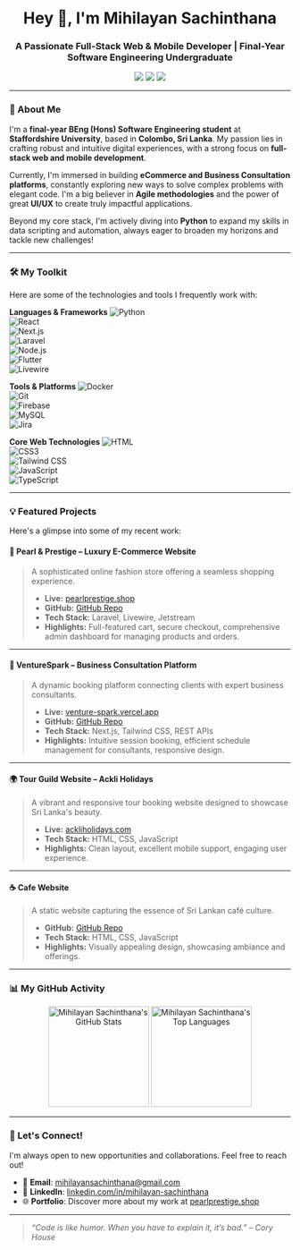 <h1 align="center">Hey 👋, I'm Mihilayan Sachinthana</h1>
<h3 align="center">A Passionate Full-Stack Web & Mobile Developer | Final-Year Software Engineering Undergraduate</h3>

<p align="center">
  <a href="https://www.linkedin.com/in/mihilayan-sachinthana" target="_blank"><img src="https://img.shields.io/badge/LinkedIn-blue?style=for-the-badge&logo=linkedin&logoColor=white" /></a>
  <a href="mailto:mihilayansachinthana@gmail.com"><img src="https://img.shields.io/badge/Gmail-red?style=for-the-badge&logo=gmail&logoColor=white" /></a>
  <a href="https://pearlprestige.shop" target="_blank"><img src="https://img.shields.io/badge/Portfolio-000?style=for-the-badge&logo=firefox&logoColor=white" /></a>
</p>

---

### 🚀 About Me

I'm a **final-year BEng (Hons) Software Engineering student** at **Staffordshire University**, based in **Colombo, Sri Lanka**. My passion lies in crafting robust and intuitive digital experiences, with a strong focus on **full-stack web and mobile development**.

Currently, I'm immersed in building **eCommerce and Business Consultation platforms**, constantly exploring new ways to solve complex problems with elegant code. I'm a big believer in **Agile methodologies** and the power of great **UI/UX** to create truly impactful applications.

Beyond my core stack, I'm actively diving into **Python** to expand my skills in data scripting and automation, always eager to broaden my horizons and tackle new challenges!

---

### 🛠️ My Toolkit

Here are some of the technologies and tools I frequently work with:

**Languages & Frameworks** ![Python](https://img.shields.io/badge/-Python-3776AB?style=for-the-badge&logo=python&logoColor=white)  
![React](https://img.shields.io/badge/-React-black?style=for-the-badge&logo=react&logoColor=white)  
![Next.js](https://img.shields.io/badge/-Next.js-black?style=for-the-badge&logo=next.js&logoColor=white)  
![Laravel](https://img.shields.io/badge/-Laravel-red?style=for-the-badge&logo=laravel&logoColor=white)  
![Node.js](https://img.shields.io/badge/-Node.js-green?style=for-the-badge&logo=node.js&logoColor=white)  
![Flutter](https://img.shields.io/badge/-Flutter-blue?style=for-the-badge&logo=flutter&logoColor=white)  
![Livewire](https://img.shields.io/badge/-Livewire-orange?style=for-the-badge&logo=laravel&logoColor=white)

**Tools & Platforms** ![Docker](https://img.shields.io/badge/-Docker-2496ED?style=for-the-badge&logo=docker&logoColor=white)  
![Git](https://img.shields.io/badge/-Git-F05032?style=for-the-badge&logo=git&logoColor=white)  
![Firebase](https://img.shields.io/badge/-Firebase-FFCA28?style=for-the-badge&logo=firebase&logoColor=white)  
![MySQL](https://img.shields.io/badge/-MySQL-4479A1?style=for-the-badge&logo=mysql&logoColor=white)  
![Jira](https://img.shields.io/badge/-Jira-0052CC?style=for-the-badge&logo=jira&logoColor=white)

**Core Web Technologies** ![HTML](https://img.shields.io/badge/-HTML-E34F26?style=for-the-badge&logo=html5&logoColor=white)  
![CSS3](https://img.shields.io/badge/-CSS3-1572B6?style=for-the-badge&logo=css3&logoColor=white)  
![Tailwind CSS](https://img.shields.io/badge/-Tailwind-38B2AC?style=for-the-badge&logo=tailwindcss&logoColor=white)  
![JavaScript](https://img.shields.io/badge/-JavaScript-F7DF1E?style=for-the-badge&logo=javascript&logoColor=black)  
![TypeScript](https://img.shields.io/badge/-TypeScript-3178C6?style=for-the-badge&logo=typescript&logoColor=white)

---

### 💡 Featured Projects

Here's a glimpse into some of my recent work:

#### 💎 Pearl & Prestige – Luxury E-Commerce Website
> A sophisticated online fashion store offering a seamless shopping experience.
> - **Live:** [pearlprestige.shop](https://pearlprestige.shop)
> - **GitHub:** [GitHub Repo](https://github.com/KGMS-Projects/Pearl-Prestige--Shop.git)
> - **Tech Stack:** Laravel, Livewire, Jetstream
> - **Highlights:** Full-featured cart, secure checkout, comprehensive admin dashboard for managing products and orders.

---

#### 💼 VentureSpark – Business Consultation Platform
> A dynamic booking platform connecting clients with expert business consultants.
> - **Live:** [venture-spark.vercel.app](https://venture-spark.vercel.app)
> - **GitHub:** [GitHub Repo](https://github.com/APIIT-CC-Asignment/-VentureSpark.git)
> - **Tech Stack:** Next.js, Tailwind CSS, REST APIs
> - **Highlights:** Intuitive session booking, efficient schedule management for consultants, responsive design.

---

#### 🌍 Tour Guild Website – Ackli Holidays
> A vibrant and responsive tour booking website designed to showcase Sri Lanka's beauty.
> - **Live:** [ackliholidays.com](https://ackliholidays.com)
> - **Tech Stack:** HTML, CSS, JavaScript
> - **Highlights:** Clean layout, excellent mobile support, engaging user experience.

---

#### ☕ Cafe Website
> A static website capturing the essence of Sri Lankan café culture.
> - **GitHub:** [GitHub Repo](https://kgms-projects.github.io/Cafe-website/)
> - **Tech Stack:** HTML, CSS, JavaScript
> - **Highlights:** Visually appealing design, showcasing ambiance and offerings.

---

### 📊 My GitHub Activity

<p align="center">
  <img src="https://github-readme-stats.vercel.app/api?username=KGMS-Projects&show_icons=true&theme=radical&hide_border=true&count_private=true" alt="Mihilayan Sachinthana's GitHub Stats" height="180"/>
  <img src="https://github-readme-stats.vercel.app/api/top-langs/?username=KGMS-Projects&layout=compact&theme=radical&hide_border=true" alt="Mihilayan Sachinthana's Top Languages" height="180"/>
</p>

---

### 🤝 Let's Connect!

I'm always open to new opportunities and collaborations. Feel free to reach out!

- 📧 **Email**: [mihilayansachinthana@gmail.com](mailto:mihilayansachinthana@gmail.com)  
- 🔗 **LinkedIn**: [linkedin.com/in/mihilayan-sachinthana](https://www.linkedin.com/in/mihilayan-sachinthana)  
- 🌐 **Portfolio**: Discover more about my work at [pearlprestige.shop](https://pearlprestige.shop)

---

> _“Code is like humor. When you have to explain it, it’s bad.” – Cory House_
